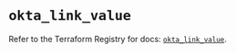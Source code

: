 # `okta_link_value`

Refer to the Terraform Registry for docs: [`okta_link_value`](https://registry.terraform.io/providers/okta/okta/4.10.0/docs/resources/link_value).
